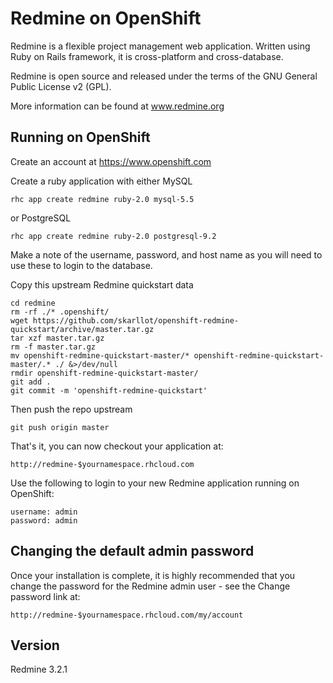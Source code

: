 Redmine on OpenShift
=========================

Redmine is a flexible project management web application. Written using Ruby on Rails framework, it is cross-platform and cross-database.

Redmine is open source and released under the terms of the GNU General Public License v2 (GPL).

More information can be found at www.redmine.org

Running on OpenShift
--------------------

Create an account at https://www.openshift.com

Create a ruby application with either MySQL

	rhc app create redmine ruby-2.0 mysql-5.5

or PostgreSQL

	rhc app create redmine ruby-2.0 postgresql-9.2

Make a note of the username, password, and host name as you will need to use these to login to the database.

Copy this upstream Redmine quickstart data

	cd redmine
	rm -rf ./* .openshift/
	wget https://github.com/skarllot/openshift-redmine-quickstart/archive/master.tar.gz
	tar xzf master.tar.gz
	rm -f master.tar.gz
	mv openshift-redmine-quickstart-master/* openshift-redmine-quickstart-master/.* ./ &>/dev/null
	rmdir openshift-redmine-quickstart-master/
	git add .
	git commit -m 'openshift-redmine-quickstart'

Then push the repo upstream

	git push origin master

That's it, you can now checkout your application at:

	http://redmine-$yournamespace.rhcloud.com


Use the following to login to your new Redmine application running on OpenShift:

	username: admin
	password: admin


Changing the default admin password
-----------------------------------
Once your installation is complete, it is highly recommended that you change
the password for the Redmine admin user - see the Change password link at:

	http://redmine-$yournamespace.rhcloud.com/my/account

Version
-----------------------------------
Redmine 3.2.1
